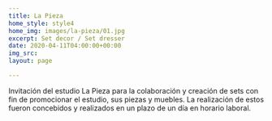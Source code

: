 ```yaml
---
title: La Pieza
home_style: style4
home_img: images/la-pieza/01.jpg
excerpt: Set decor / Set dresser
date: 2020-04-11T04:00:00+00:00
img_src: 
layout: page

---
```

Invitación del estudio La Pieza para la colaboración y creación de sets con fin de promocionar el estudio, sus piezas y muebles. La realización de estos fueron concebidos y realizados en un plazo de un día en horario laboral.